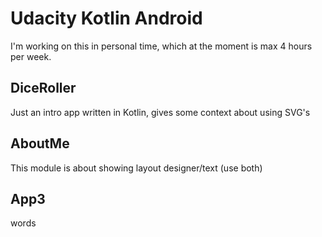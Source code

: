 # Udacity Kotlin Android

I'm working on this in personal time, which at the moment is max 4 hours per week.

## DiceRoller
Just an intro app written in Kotlin, gives some context about using SVG's

## AboutMe
This module is about showing layout designer/text (use both)

## App3
words
